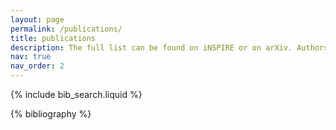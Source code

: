 ```yaml
---
layout: page
permalink: /publications/
title: publications
description: The full list can be found on iNSPIRE or on arXiv. Authors appear in alphabetical order.
nav: true
nav_order: 2
---
```


<!-- _pages/publications.md -->

<!-- Bibsearch Feature -->

{% include bib_search.liquid %}

<div class="publications">

{% bibliography %}

</div>
